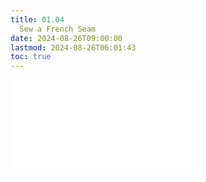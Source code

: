 ```yaml
---
title: 01.04
  Sew a French Seam
date: 2024-08-26T09:00:00
lastmod: 2024-08-26T06:01:43
toc: true
---
```


![Link to included file contents](../../../../sewing/how-to-sew-a-french-seam.md)
